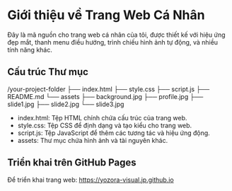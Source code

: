 # Giới thiệu về Trang Web Cá Nhân

Đây là mã nguồn cho trang web cá nhân của tôi, được thiết kế với hiệu ứng đẹp mắt, thanh menu điều hướng, trình chiếu hình ảnh tự động, và nhiều tính năng khác.

## Cấu trúc Thư mục

/your-project-folder 
├── index.html 
├── style.css 
├── script.js 
├── README.md 
  └── assets 
  ├── background.jpg 
  ├── profile.jpg 
  ├── slide1.jpg 
  ├── slide2.jpg 
  └── slide3.jpg

- index.html: Tệp HTML chính chứa cấu trúc của trang web.
- style.css: Tệp CSS để định dạng và tạo kiểu cho trang web.
- script.js: Tệp JavaScript để thêm các tương tác và hiệu ứng động.
- assets: Thư mục chứa hình ảnh và tài nguyên khác.

## Triển khai trên GitHub Pages

Để triển khai trang web: https://yozora-visual.jp.github.io
